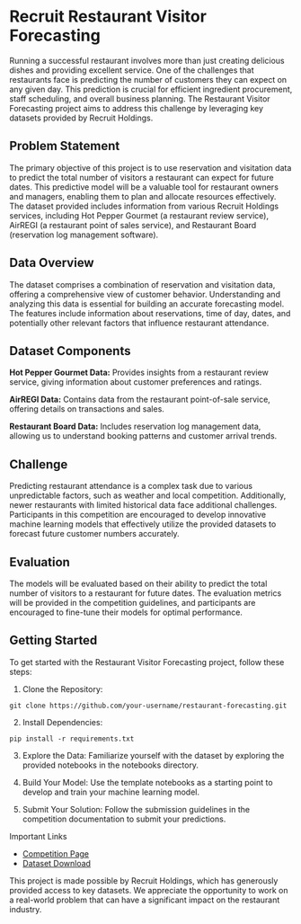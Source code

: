 # Recruit Restaurant Visitor Forecasting


Running a successful restaurant involves more than just creating delicious dishes and providing excellent service. One of the challenges that restaurants face is predicting the number of customers they can expect on any given day. This prediction is crucial for efficient ingredient procurement, staff scheduling, and overall business planning. The Restaurant Visitor Forecasting project aims to address this challenge by leveraging key datasets provided by Recruit Holdings.

## Problem Statement

The primary objective of this project is to use reservation and visitation data to predict the total number of visitors a restaurant can expect for future dates. This predictive model will be a valuable tool for restaurant owners and managers, enabling them to plan and allocate resources effectively. The dataset provided includes information from various Recruit Holdings services, including Hot Pepper Gourmet (a restaurant review service), AirREGI (a restaurant point of sales service), and Restaurant Board (reservation log management software).

## Data Overview

The dataset comprises a combination of reservation and visitation data, offering a comprehensive view of customer behavior. Understanding and analyzing this data is essential for building an accurate forecasting model. The features include information about reservations, time of day, dates, and potentially other relevant factors that influence restaurant attendance.

## Dataset Components

**Hot Pepper Gourmet Data:**
Provides insights from a restaurant review service, giving information about customer preferences and ratings.

**AirREGI Data:**
Contains data from the restaurant point-of-sale service, offering details on transactions and sales.

**Restaurant Board Data:**
Includes reservation log management data, allowing us to understand booking patterns and customer arrival trends.

## Challenge

Predicting restaurant attendance is a complex task due to various unpredictable factors, such as weather and local competition. Additionally, newer restaurants with limited historical data face additional challenges. Participants in this competition are encouraged to develop innovative machine learning models that effectively utilize the provided datasets to forecast future customer numbers accurately.

## Evaluation

The models will be evaluated based on their ability to predict the total number of visitors to a restaurant for future dates. The evaluation metrics will be provided in the competition guidelines, and participants are encouraged to fine-tune their models for optimal performance.

## Getting Started

To get started with the Restaurant Visitor Forecasting project, follow these steps:

1. Clone the Repository:

```
git clone https://github.com/your-username/restaurant-forecasting.git
```

2. Install Dependencies:
```
pip install -r requirements.txt
```
3. Explore the Data:
Familiarize yourself with the dataset by exploring the provided notebooks in the notebooks directory.

4. Build Your Model:
Use the template notebooks as a starting point to develop and train your machine learning model.

5. Submit Your Solution:
Follow the submission guidelines in the competition documentation to submit your predictions.

Important Links
* [Competition Page](https://www.kaggle.com/c/recruit-restaurant-visitor-forecasting)
* [Dataset Download](https://www.kaggle.com/competitions/recruit-restaurant-visitor-forecasting/data)


This project is made possible by Recruit Holdings, which has generously provided access to key datasets. We appreciate the opportunity to work on a real-world problem that can have a significant impact on the restaurant industry.
